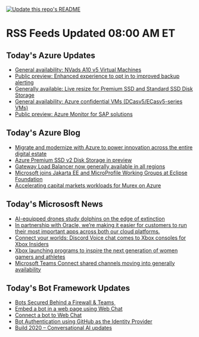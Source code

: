 
<!--
**nanigan/nanigan** is a ✨ _special_ ✨ repository because its `README.md` (this file) appears on your GitHub profile.

Here are some ideas to get you started:

- 🔭 I’m currently working on ...
- 🌱 I’m currently learning ...
- 👯 I’m looking to collaborate on ...
- 🤔 I’m looking for help with ...
- 💬 Ask me about ...
- 📫 How to reach me: ...
- 😄 Pronouns: ...
- ⚡ Fun fact: ...
-->

[![Update this repo's README](https://github.com/nanigan/nanigan/actions/workflows/update.yml/badge.svg)](https://github.com/nanigan/nanigan/actions/workflows/update.yml)

# RSS Feeds Updated 08:00 AM ET

## Today's Azure Updates

<!--START_SECTION:feed-->
* [General availability: NVads A10 v5 Virtual Machines](https:&#x2F;&#x2F;azure.microsoft.com&#x2F;en-us&#x2F;updates&#x2F;general-availability-nvads-a10-v5-virtual-machines&#x2F;)
* [Public preview: Enhanced experience to opt in to improved backup alerting](https:&#x2F;&#x2F;azure.microsoft.com&#x2F;en-us&#x2F;updates&#x2F;public-preview-template-based-experience-to-migrate-to-azure-monitor-alerts-for-backup&#x2F;)
* [Generally available: Live resize for Premium SSD and Standard SSD Disk Storage ](https:&#x2F;&#x2F;azure.microsoft.com&#x2F;en-us&#x2F;updates&#x2F;generally-available-live-resize-for-premium-ssd-and-standard-ssd-disk-storage&#x2F;)
* [General availability: Azure confidential VMs (DCasv5&#x2F;ECasv5-series VMs) ](https:&#x2F;&#x2F;azure.microsoft.com&#x2F;en-us&#x2F;updates&#x2F;azureconfidentialvm&#x2F;)
* [Public preview: Azure Monitor for SAP solutions ](https:&#x2F;&#x2F;azure.microsoft.com&#x2F;en-us&#x2F;updates&#x2F;preview-of-azure-monitor-for-sap-solutions&#x2F;)
<!--END_SECTION:feed-->

## Today's Azure Blog

<!--START_SECTION:blog-->
* [Migrate and modernize with Azure to power innovation across the entire digital estate](https:&#x2F;&#x2F;azure.microsoft.com&#x2F;blog&#x2F;migrate-and-modernize-with-azure-to-power-innovation-across-the-entire-digital-estate&#x2F;)
* [Azure Premium SSD v2 Disk Storage in preview](https:&#x2F;&#x2F;azure.microsoft.com&#x2F;blog&#x2F;azure-premium-ssd-v2-disk-storage-in-preview&#x2F;)
* [Gateway Load Balancer now generally available in all regions](https:&#x2F;&#x2F;azure.microsoft.com&#x2F;blog&#x2F;gateway-load-balancer-now-generally-available-in-all-regions&#x2F;)
* [Microsoft joins Jakarta EE and MicroProfile Working Groups at Eclipse Foundation](https:&#x2F;&#x2F;azure.microsoft.com&#x2F;blog&#x2F;microsoft-joins-jakarta-ee-and-microprofile-working-groups-at-eclipse-foundation&#x2F;)
* [Accelerating capital markets workloads for Murex on Azure](https:&#x2F;&#x2F;azure.microsoft.com&#x2F;blog&#x2F;accelerating-capital-markets-workloads-for-murex-on-azure&#x2F;)
<!--END_SECTION:blog-->

## Today's Micrososft News

<!--START_SECTION:news-->
* [AI-equipped drones study dolphins on the edge of extinction](https:&#x2F;&#x2F;news.microsoft.com&#x2F;apac&#x2F;features&#x2F;ai-drones-dolphins-maui63&#x2F;)
* [In partnership with Oracle, we’re making it easier for customers to run their most important apps across both our cloud platforms.](https:&#x2F;&#x2F;www.linkedin.com&#x2F;posts&#x2F;satyanadella_oracle-and-microsoft-announce-availability-activity-6955610802137554944-Uh_E?utm_source&#x3D;linkedin_share&amp;utm_medium&#x3D;member_desktop_web)
* [Connect your worlds: Discord Voice chat comes to Xbox consoles for Xbox Insiders](https:&#x2F;&#x2F;news.xbox.com&#x2F;en-us&#x2F;2022&#x2F;07&#x2F;20&#x2F;discord-voice-chat-for-xbox-insiders&#x2F;)
* [Xbox launching programs to inspire the next generation of women gamers and athletes](https:&#x2F;&#x2F;news.xbox.com&#x2F;en-us&#x2F;2022&#x2F;07&#x2F;20&#x2F;xbox-celebrates-the-next-generation-of-women-in-sports-gaming-and-more&#x2F;)
* [Microsoft Teams Connect shared channels moving into generally availability](https:&#x2F;&#x2F;techcommunity.microsoft.com&#x2F;t5&#x2F;microsoft-teams-blog&#x2F;microsoft-teams-connect-shared-channels-is-moving-into-generally&#x2F;ba-p&#x2F;3568000)
<!--END_SECTION:news-->

## Today's Bot Framework Updates

<!--START_SECTION:bot-->
* [Bots Secured Behind a Firewall &amp; Teams ](https:&#x2F;&#x2F;blog.botframework.com&#x2F;2020&#x2F;11&#x2F;23&#x2F;bots-secured-behind-a-firewall-teams&#x2F;)
* [Embed a bot in a web page using Web Chat](https:&#x2F;&#x2F;blog.botframework.com&#x2F;2020&#x2F;08&#x2F;05&#x2F;embed-a-bot-in-a-website&#x2F;)
* [Connect a bot to Web Chat](https:&#x2F;&#x2F;blog.botframework.com&#x2F;2020&#x2F;06&#x2F;28&#x2F;connect-a-bot-to-web-chat&#x2F;)
* [Bot Authentication using GitHub as the Identity Provider](https:&#x2F;&#x2F;blog.botframework.com&#x2F;2020&#x2F;06&#x2F;22&#x2F;bot-authentication-using-github-as-the-identity-provider&#x2F;)
* [Build 2020 – Conversational AI updates](https:&#x2F;&#x2F;blog.botframework.com&#x2F;2020&#x2F;05&#x2F;19&#x2F;build-2020-conversational-ai-updates&#x2F;)
<!--END_SECTION:bot-->